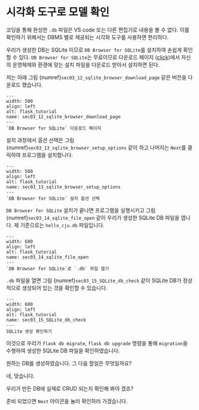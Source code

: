 # 시각화 도구로 모델 확인

코딩을 통해 완성한 `.db` 파일은 VS code 또는 다른 편집기로 내용을 볼 수 없다.
이를 확인하기 위해서는 DBMS 별로 제공되는 시각화 도구를 사용하면 편리하다.

우리가 생성한 DB는 SQLite 이므로 `DB Browser for SQLite`를 설치하여 손쉽게 확인할 수 있다.
`DB Browser for SQLite`는 무료이므로 다운로드 페이지 ([click](https://sqlitebrowser.org/dl/))에서 자신의 운영체제와 환경에 맞는 설치 파일을 다운로드 받아서 설치하면 된다.

저는 아래 그림 {numref}`sec03_12_sqlite_browser_download_page` 같은 버전을 다운로드 했습니다.

```{figure} ../../imgs/section03_building_fundamentals/sec03_12_sqlite_browser_download_page.png
---
width: 500
align: left
alt: flask_tutorial
name: sec03_12_sqlite_browser_download_page
---
`DB Browser for SQLite` 다운로드 페이지
``` 

설치 과정에서 옵션 선택은 그림 {numref}`sec03_13_sqlite_browser_setup_options` 같이 하고 나머지는 `Next`를 클릭하여 프로그램을 설치합니다.

```{figure} ../../imgs/section03_building_fundamentals/sec03_13_sqlite_browser_setup_options.png
---
width: 500
align: left
alt: flask_tutorial
name: sec03_13_sqlite_browser_setup_options
---
`DB Browser for SQLite` 설치 옵션 선택
``` 

`DB Browser for SQLite` 설치가 끝나면 프로그램을 실행시키고 그림 {numref}`sec03_14_sqlite_file_open` 같이 우리가 생성한 SQLite DB 파일을 엽니다. 제 기준으로는 `hello_cju.db` 파일입니다. 

```{figure} ../../imgs/section03_building_fundamentals/sec03_14_sqlite_file_open.png
---
width: 600
align: left
alt: flask_tutorial
name: sec03_14_sqlite_file_open
---
`DB Browser for SQLite`로 `.db` 파일 열기
``` 

`.db` 파일을 열면 그림 {numref}`sec03_15_SQLite_db_check` 같이 SQLite DB가 정상적으로 생성되어 있는 것을 확인할 수 있습니다.

```{figure} ../../imgs/section03_building_fundamentals/sec03_15_SQLite_db_check.png
---
width: 600
align: left
alt: flask_tutorial
name: sec03_15_SQLite_db_check
---
SQLite 생성 확인하기
``` 

이것으로 우리가 `flask db migrate`, `flask db upgrade` 명령을 통해 `migration`을 수행하여 생성한 SQLite DB 파일을 확인하였습니다. 

원하는 DB를 생성하였습니다. 그 다음 할일은 무엇일까요?

네, 맞습니다. 

우리가 만든 DB에 실제로 CRUD 되는지 확인해 봐야 겠죠?

준비 되었으면 `Next` 아이콘을 눌러 확인하러 가겠습니다.
